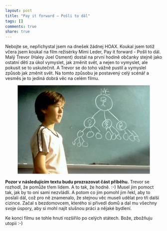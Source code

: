 ```yaml
---
layout: post
title: "Pay it forward – Pošli to dál"
tags: [] 
comments: true 
share: true 
---
```

Nebojte se, nepřichystal jsem na dnešek žádnej HOAX. Koukal jsem totiž včera jsem koukal na film režisérky Mimi Leder, Pay it forward - Pošli to dál. Malý Trevor (Haley Joel Osment) dostal na první hodině občanky stejně jako ostatní děti za úkol vymyslet, jak změnit svět, a nejen to vymyslet, ale pokusit se to uskutečnit. A Trevor se do toho vážně pustil a vymyslel způsob jak změnit svět. Na tomto způsobu je postavený celý scénář a vesměs je to jediná dobrá věc na celém filmu.


<figure>
    <img src="/images/posts/pay-it-forward[2].jpg" alt="">
</figure>

**Pozor v následujícím textu budu prozrazovat část příběhu.** Trevor se rozhodl, že pomůže třem lidem. A to tak, že hodně. :-) Musel jim pomoct tak, jak by to oni sami nezvládli. A potom co jim pomohl jim řekl, aby to poslali dál, což pro ně znamenalo, že stejnou věc museli udělat pro tři další cizince. Začal s bezdomovcem, kterého si přivedl domů a dal mu všechny svoje úspory, aby si mohl najít slušnou práci a nějaké bydlení.

Ke konci filmu se tohle hnutí rozšířilo po celých státech. Bože, zbožňuju utopii :-)